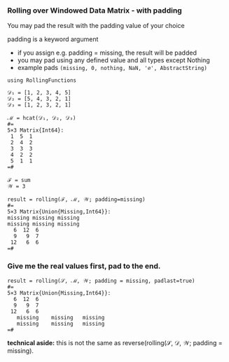 ### Rolling over Windowed Data Matrix - with padding

You may pad the result with the padding value of your choice

padding is a keyword argument
- if you assign e.g. padding = missing, the result will be padded
- you may pad using any defined value and all types except Nothing
- example pads `(missing, 0, nothing, NaN, '∅', AbstractString)`

```
using RollingFunctions

𝒟₁ = [1, 2, 3, 4, 5]
𝒟₂ = [5, 4, 3, 2, 1]
𝒟₃ = [1, 2, 3, 2, 1]

ℳ = hcat(𝒟₁, 𝒟₂, 𝒟₃)
#=
5×3 Matrix{Int64}:
 1  5  1
 2  4  2
 3  3  3
 4  2  2
 5  1  1
=#

ℱ = sum
𝒲 = 3

result = rolling(ℱ, ℳ, 𝒲; padding=missing)
#=
5×3 Matrix{Union{Missing,Int64}}:
missing missing missing
missing missing missing
  6  12  6
  9   9  7
 12   6  6
=#
```

### Give me the real values first, pad to the end.
```
result = rolling(𝒮, ℳ, 𝒲; padding = missing, padlast=true)
#=
5×3 Matrix{Union{Missing,Int64}}:
  6  12  6
  9   9  7
 12   6  6
   missing    missing   missing
   missing    missing   missing
=#
```
**technical aside:** this is not the same as reverse(rolling(𝒮, 𝒟, 𝒲; padding = missing).


